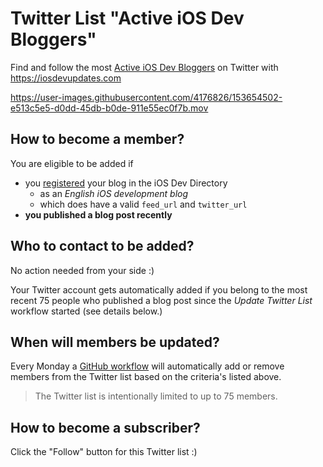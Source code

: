# Twitter List "Active iOS Dev Bloggers"

Find and follow the most [Active iOS Dev Bloggers](https://twitter.com/i/lists/1490025783963754502) on Twitter with https://iosdevupdates.com

https://user-images.githubusercontent.com/4176826/153654502-e513c5e5-d0dd-45db-b0de-911e55ec0f7b.mov

## How to become a member?

You are eligible to be added if

- you [registered](https://iosdevdirectory.com/contributing/) your blog in the iOS Dev Directory
  - as an *English iOS development blog*
  - which does have a valid `feed_url` and `twitter_url`
- **you published a blog post recently**

## Who to contact to be added? 

No action needed from your side :)

Your Twitter account gets automatically added if you belong to the most recent 75 people who published a blog post since the *Update Twitter List* workflow started (see details below.)

## When will members be updated?

Every Monday a [GitHub workflow](https://github.com/MarcoEidinger/iosdevupdates/actions/workflows/updateTwitterList.yml) will automatically add or remove members from the Twitter list based on the criteria's listed above.

> The Twitter list is intentionally limited to up to 75 members.

## How to become a subscriber?

Click the "Follow" button for this Twitter list :)
